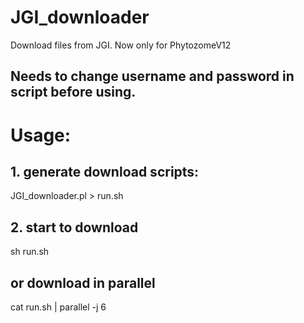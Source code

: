 # JGI_downloader
  Download files from JGI. Now only for PhytozomeV12

## Needs to change username and password in script before using.

# Usage:
## 1. generate download scripts:
  JGI_downloader.pl > run.sh

## 2. start to download
  sh run.sh

## or download in parallel
  cat run.sh | parallel -j 6

